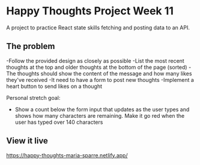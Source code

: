 # Happy Thoughts Project Week 11

A project to practice React state skills fetching and posting data to an API.

## The problem

-Follow the provided design as closely as possible
-List the most recent thoughts at the top and older thoughts at the bottom of the page (sorted)
-The thoughts should show the content of the message and how many likes they've received
-It need to have a form to post new thoughts
-Implement a heart button to send likes on a thought

Personal stretch goal:
- Show a count below the form input that updates as the user types and shows how many characters are remaining. Make it go red when the user has typed over 140 characters

## View it live

https://happy-thoughts-maria-sparre.netlify.app/
